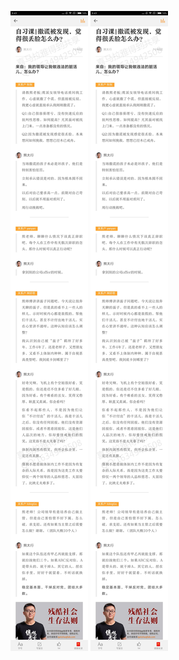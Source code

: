 ![](../../images/2017年04月/GX0331自习课撒谎被发现，觉得很丢脸怎么办？.jpg)
![](../../images/2017年04月/GX0331自习课撒谎被发现，觉得很丢脸怎么办？.jpg)
